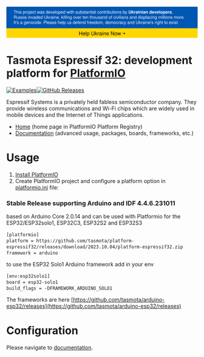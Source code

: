 [![Build_special_firmware](https://raw.githubusercontent.com/vshymanskyy/StandWithUkraine/main/banner-direct.svg)](https://github.com/vshymanskyy/StandWithUkraine/blob/main/docs/README.md)


# Tasmota Espressif 32: development platform for [PlatformIO](http://platformio.org)

[![Examples](https://github.com/Jason2866/platform-espressif32/actions/workflows/examples.yml/badge.svg)](https://github.com/Jason2866/platform-espressif32/actions/workflows/examples.yml)[![GitHub Releases](https://img.shields.io/github/downloads/tasmota/platform-espressif32/total?label=downloads)](https://github.com/tasmota/platform-espressif32/releases/latest)

Espressif Systems is a privately held fabless semiconductor company. They provide wireless communications and Wi-Fi chips which are widely used in mobile devices and the Internet of Things applications.

* [Home](http://platformio.org/platforms/espressif32) (home page in PlatformIO Platform Registry)
* [Documentation](http://docs.platformio.org/page/platforms/espressif32.html) (advanced usage, packages, boards, frameworks, etc.)

# Usage

1. [Install PlatformIO](http://platformio.org)
2. Create PlatformIO project and configure a platform option in [platformio.ini](http://docs.platformio.org/page/projectconf.html) file:

### Stable Release supporting Arduino and IDF 4.4.6.231011
based on Arduino Core 2.0.14 and can be used with Platformio for the ESP32/ESP32solo1, ESP32C3, ESP32S2 and ESP32S3
```                  
[platformio]
platform = https://github.com/tasmota/platform-espressif32/releases/download/2023.10.04/platform-espressif32.zip
framework = arduino
```
to use the ESP32 Solo1 Arduino framework add in your env
```
[env:esp32solo1]
board = esp32-solo1
build_flags = -DFRAMEWORK_ARDUINO_SOLO1
```
The frameworks are here [https://github.com/tasmota/arduino-esp32/releases](https://github.com/tasmota/arduino-esp32/releases)

# Configuration

Please navigate to [documentation](http://docs.platformio.org/page/platforms/espressif32.html).
